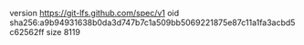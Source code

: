 version https://git-lfs.github.com/spec/v1
oid sha256:a9b94931638b0da3d747b7c1a509bb5069221875e87c11a1fa3acbd5c62562ff
size 8119
